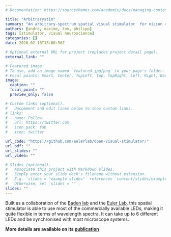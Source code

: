 ```yaml
---
# Documentation: https://sourcethemes.com/academic/docs/managing-content/

title: "Arbitrarystim"
summary: "An arbitrary-spectrum spatial visual stimulator  for vision research"
authors: [andre, maxime, tom, philipp]
tags: [stimulator, visual neuroscience]
categories: []
date: 2020-02-18T15:00:56Z

# Optional external URL for project (replaces project detail page).
external_link: ""

# Featured image
# To use, add an image named `featured.jpg/png` to your page's folder.
# Focal points: Smart, Center, TopLeft, Top, TopRight, Left, Right, BottomLeft, Bottom, BottomRight.
image:
  caption: ""
  focal_point: ""
  preview_only: false

# Custom links (optional).
#   Uncomment and edit lines below to show custom links.
# links:
# - name: Follow
#   url: https://twitter.com
#   icon_pack: fab
#   icon: twitter

url_code: "https://github.com/eulerlab/open-visual-stimulator/"
url_pdf: ""
url_slides: ""
url_video: ""

# Slides (optional).
#   Associate this project with Markdown slides.
#   Simply enter your slide deck's filename without extension.
#   E.g. `slides = "example-slides"` references `content/slides/example-slides.md`.
#   Otherwise, set `slides = ""`.
slides: ""
---
```


Built as a collaboration of the [Baden lab](<badenlab.org>) and the [Euler Lab](<http://www.eye-tuebingen.de/eulerlab/>), this spatial stimulator is able to use most of the commercially available LEDs, making it quite flexible in terms of wavelength spectra. It can take up to 6 different LEDs and be synchronised with most microscope systems. 

**More details are available on its [publication](<https://elifesciences.org/articles/48779>)**